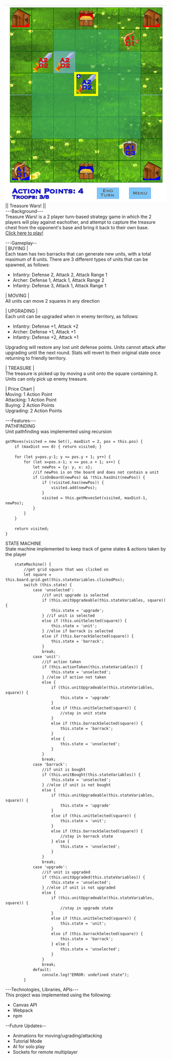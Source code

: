![](./game_shot.png)
|| Treasure Wars! ||\
---Background---\
Treasure Wars! is a 2 player turn-based strategy game in which the 2 players will play against eachother, and attempt to capture the treasure chest from the opponent's base and bring it back to their own base.\
[Click here to play!](https://jasminekobata.github.io/Javascript-Project/)

---Gameplay--\
| BUYING |\
Each team has two barracks that can generate new units, with a total maximum of 8 units.
There are 3 different types of units that can be spawned, as follows:

- Infantry:	Defense 2, Attack 2, Attack Range 1
- Archer:	Defense 1, Attack 1, Attack Range 2
- Infantry:	Defense 3, Attack 1, Attack Range 1

| MOVING |\
All units can move 2 squares in any direction

| UPGRADING |\
Each unit can be upgraded when in enemy territory, as follows:

- Infantry:	Defense +1, Attack +2
- Archer:	Defense +1, Attack +1
- Infantry:	Defense +2, Attack +1

Upgrading will restore any lost unit defense points. Units cannot attack after upgrading until the next round. Stats will revert to their original state once returning to friendly territory.

| TREASURE |\
The treasure is picked up by moving a unit onto the square containing it. Units can only pick up enemy treasure.

| Price Chart |\
Moving:		1 Action Point\
Attacking:	1 Action Point\
Buying:		2 Action Points\
Upgrading:	2 Action Points

---Features---\
PATHFINDING\
Unit pathfinding was implemented using recursion
```
getMoves(visited = new Set(), maxDist = 2, pos = this.pos) {
    if (maxDist === 0) { return visited; }

    for (let y=pos.y-1; y <= pos.y + 1; y++) {
        for (let x=pos.x-1; x <= pos.x + 1; x++) {
            let newPos = {y: y, x: x};
            //if newPos is on the board and does not contain a unit
            if (isOnBoard(newPos) && !this.hasUnit(newPos)) {
                if (!visited.has(newPos)) {
                    visited.add(newPos);
                }
                visited = this.getMovesSet(visited, maxDist-1, newPos);
            }
        }
    }

    return visited;
}
```

STATE MACHINE\
State machine implemented to keep track of game states & actions taken by the player
```
    stateMachine() {
        //get grid square that was clicked on
        let square = this.board.grid.get(this.stateVariables.clickedPos);
        switch (this.state) {
            case 'unselected':
                //if unit upgrade is selected
                if (this.unitUpgradeable(this.stateVariables, square)) {
                    this.state = 'upgrade';
                } //if unit is selected
                else if (this.unitSelected(square)) {
                    this.state = 'unit';
                } //else if barrack is selected
                else if (this.barrackSelected(square)) {
                    this.state = 'barrack';
                }
                break;
            case 'unit':
                //if action taken
                if (this.actionTaken(this.stateVariables)) {
                    this.state = 'unselected';
                } //else if action not taken
                else {
                    if (this.unitUpgradeable(this.stateVariables, square)) {
                        this.state = 'upgrade'
                    }
                    else if (this.unitSelected(square)) {
                    	//stay in unit state
                    }
                    else if (this.barrackSelected(square)) {
                        this.state = 'barrack';
                    }
                    else {
                        this.state = 'unselected';
                    }
                }
                break;
            case 'barrack':
                //if unit is bought
                if (this.unitBought(this.stateVariables)) {
                    this.state = 'unselected';
                } //else if unit is not bought
                else {
                    if (this.unitUpgradeable(this.stateVariables, square)) {
                        this.state = 'upgrade'
                    }
                    else if (this.unitSelected(square)) {
                        this.state = 'unit';
                    }
                    else if (this.barrackSelected(square)) {
                        //stay in barrack state
                    } else {
                        this.state = 'unselected';
                    }
                }
                break;
            case 'upgrade':
                //if unit is upgraded
                if (this.unitUpgraded(this.stateVariables)) {
                    this.state = 'unselected';
                } //else if unit is not upgraded
                else {
                    if (this.unitUpgradeable(this.stateVariables, square)) {
                    	//stay in upgrade state
                    }
                    else if (this.unitSelected(square)) {
                        this.state = 'unit';
                    }
                    else if (this.barrackSelected(square)) {
                        this.state = 'barrack';
                    } else {
                        this.state = 'unselected';
                    }
                }
                break;
            default:
                console.log("ERROR: undefined state");
        }
```


---Technologies, Libraries, APIs---\
This project was implemented using the following:

- Canvas API
- Webpack
- npm

--Future Updates--
- Animations for moving/ugrading/attacking
- Tutorial Mode
- AI for solo play
- Sockets for remote multiplayer
